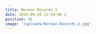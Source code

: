 ```yaml
---
title: Norman Records 2
date: 2016-09-28 22:54:00 Z
position: 46
image: "/uploads/Norman-Records-2.jpg"
---
```


